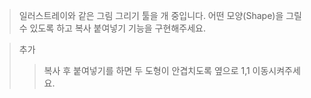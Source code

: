 > 일러스트레이와 같은 그림 그리기 툴을 개 중입니다. 어떤 모양(Shape)을 그릴 수 있도록 하고 복사 붙여넣기 기능을 구현해주세요.

> 추가
>> 복사 후 붙여넣기를 하면 두 도형이 안겹치도록 옆으로 1,1 이동시켜주세요.